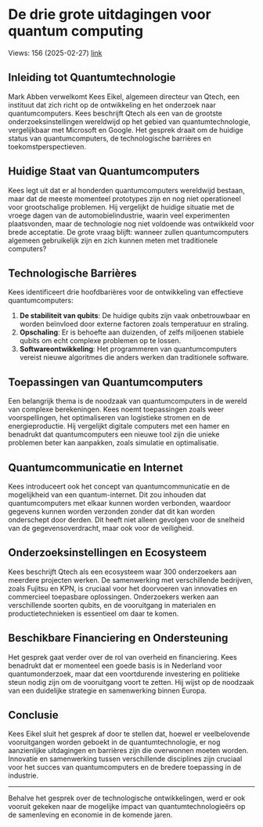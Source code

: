 # De drie grote uitdagingen voor quantum computing
Views: 156 (2025-02-27) [link](https://www.youtube.com/watch?v=Xiw1l9NRG8w)


 ## Inleiding tot Quantumtechnologie
Mark Abben verwelkomt Kees Eikel, algemeen directeur van Qtech, een instituut dat zich richt op de ontwikkeling en het onderzoek naar quantumcomputers. Kees beschrijft Qtech als een van de grootste onderzoeksinstellingen wereldwijd op het gebied van quantumtechnologie, vergelijkbaar met Microsoft en Google. Het gesprek draait om de huidige status van quantumcomputers, de technologische barrières en toekomstperspectieven.

## Huidige Staat van Quantumcomputers
Kees legt uit dat er al honderden quantumcomputers wereldwijd bestaan, maar dat de meeste momenteel prototypes zijn en nog niet operationeel voor grootschalige problemen. Hij vergelijkt de huidige situatie met de vroege dagen van de automobielindustrie, waarin veel experimenten plaatsvonden, maar de technologie nog niet voldoende was ontwikkeld voor brede acceptatie. De grote vraag blijft: wanneer zullen quantumcomputers algemeen gebruikelijk zijn en zich kunnen meten met traditionele computers?

## Technologische Barrières
Kees identificeert drie hoofdbarières voor de ontwikkeling van effectieve quantumcomputers:
1. **De stabiliteit van qubits**: De huidige qubits zijn vaak onbetrouwbaar en worden beïnvloed door externe factoren zoals temperatuur en straling.
2. **Opschaling**: Er is behoefte aan duizenden, of zelfs miljoenen stabiele qubits om echt complexe problemen op te lossen.
3. **Softwareontwikkeling**: Het programmeren van quantumcomputers vereist nieuwe algoritmes die anders werken dan traditionele software.

## Toepassingen van Quantumcomputers
Een belangrijk thema is de noodzaak van quantumcomputers in de wereld van complexe berekeningen. Kees noemt toepassingen zoals weer voorspellingen, het optimaliseren van logistieke stromen en de energieproductie. Hij vergelijkt digitale computers met een hamer en benadrukt dat quantumcomputers een nieuwe tool zijn die unieke problemen beter kan aanpakken, zoals simulatie en optimalisatie.

## Quantumcommunicatie en Internet
Kees introduceert ook het concept van quantumcommunicatie en de mogelijkheid van een quantum-internet. Dit zou inhouden dat quantumcomputers met elkaar kunnen worden verbonden, waardoor gegevens kunnen worden verzonden zonder dat dit kan worden onderschept door derden. Dit heeft niet alleen gevolgen voor de snelheid van de gegevensoverdracht, maar ook voor de veiligheid.

## Onderzoeksinstellingen en Ecosysteem
Kees beschrijft Qtech als een ecosysteem waar 300 onderzoekers aan meerdere projecten werken. De samenwerking met verschillende bedrijven, zoals Fujitsu en KPN, is cruciaal voor het doorvoeren van innovaties en commercieel toepasbare oplossingen. Onderzoekers werken aan verschillende soorten qubits, en de vooruitgang in materialen en productietechnieken is essentieel om daar te komen.

## Beschikbare Financiering en Ondersteuning
Het gesprek gaat verder over de rol van overheid en financiering. Kees benadrukt dat er momenteel een goede basis is in Nederland voor quantumonderzoek, maar dat een voortdurende investering en politieke steun nodig zijn om de vooruitgang voort te zetten. Hij wijst op de noodzaak van een duidelijke strategie en samenwerking binnen Europa.

## Conclusie
Kees Eikel sluit het gesprek af door te stellen dat, hoewel er veelbelovende vooruitgangen worden geboekt in de quantumtechnologie, er nog aanzienlijke uitdagingen en barrières zijn die overwonnen moeten worden. Innovatie en samenwerking tussen verschillende disciplines zijn cruciaal voor het succes van quantumcomputers en de bredere toepassing in de industrie.

--- 
Behalve het gesprek over de technologische ontwikkelingen, werd er ook vooruit gekeken naar de mogelijke impact van quantumtechnologieërs op de samenleving en economie in de komende jaren.